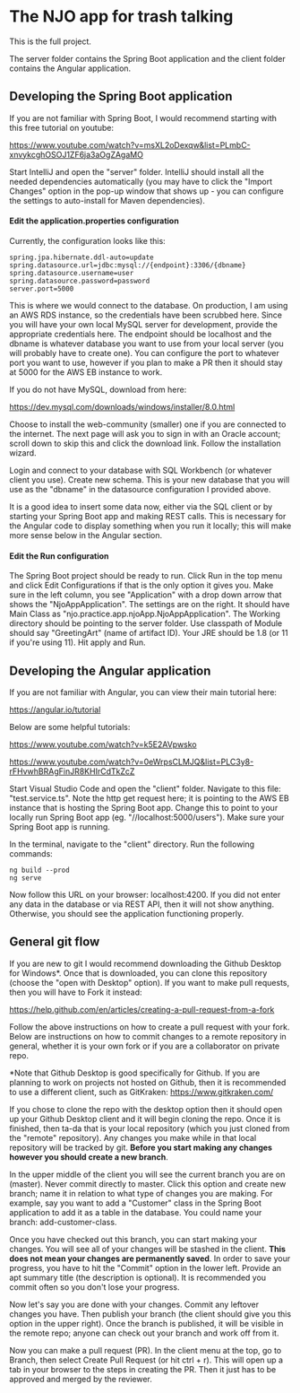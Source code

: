 # The NJO app for trash talking

This is the full project.

The server folder contains the Spring Boot application and the client folder contains the Angular application.

## Developing the Spring Boot application

If you are not familiar with Spring Boot, I would recommend starting with this free tutorial on youtube:

https://www.youtube.com/watch?v=msXL2oDexqw&list=PLmbC-xnvykcghOSOJ1ZF6ja3aOgZAgaMO

Start IntelliJ and open the "server" folder. IntelliJ should install all the needed dependencies automatically (you may have to click the "Import Changes" option in the pop-up window that shows up - you can configure the settings to auto-install for Maven dependencies). 

#### Edit the application.properties configuration

Currently, the configuration looks like this:

```
spring.jpa.hibernate.ddl-auto=update
spring.datasource.url=jdbc:mysql://{endpoint}:3306/{dbname}
spring.datasource.username=user
spring.datasource.password=password
server.port=5000
```

This is where we would connect to the database. On production, I am using an AWS RDS instance, so the credentials have been scrubbed here. Since you will have your own local MySQL server for development, provide the appropriate credentials here. The endpoint should be localhost and the dbname is whatever database you want to use from your local server (you will probably have to create one). You can configure the port to whatever port you want to use, however if you plan to make a PR then it should stay at 5000 for the AWS EB instance to work.

If you do not have MySQL, download from here:

https://dev.mysql.com/downloads/windows/installer/8.0.html

Choose to install the web-community (smaller) one if you are connected to the internet. The next page will ask you to sign in with an Oracle account; scroll down to skip this and click the download link. Follow the installation wizard.

Login and connect to your database with SQL Workbench (or whatever client you use). Create new schema. This is your new database that you will use as the "dbname" in the datasource configuration I provided above.

It is a good idea to insert some data now, either via the SQL client or by starting your Spring Boot app and making REST calls. This is necessary for the Angular code to display something when you run it locally; this will make more sense below in the Angular section.

#### Edit the Run configuration

The Spring Boot project should be ready to run. Click Run in the top menu and click Edit Configurations if that is the only option it gives you. Make sure in the left column, you see "Application" with a drop down arrow that shows the "NjoAppApplication". The settings are on the right. It should have Main Class as "njo.practice.app.njoApp.NjoAppApplication". The Working directory should be pointing to the server folder. Use classpath of Module should say "GreetingArt" (name of artifact ID). Your JRE should be 1.8 (or 11 if you're using 11). Hit apply and Run.

## Developing the Angular application

If you are not familiar with Angular, you can view their main tutorial here:

https://angular.io/tutorial

Below are some helpful tutorials:

https://www.youtube.com/watch?v=k5E2AVpwsko

https://www.youtube.com/watch?v=0eWrpsCLMJQ&list=PLC3y8-rFHvwhBRAgFinJR8KHIrCdTkZcZ

Start Visual Studio Code and open the "client" folder. Navigate to this file: "test.service.ts". Note the http get request here; it is pointing to the AWS EB instance that is hosting the Spring Boot app. Change this to point to your locally run Spring Boot app (eg. "//localhost:5000/users"). Make sure your Spring Boot app is running.

In the terminal, navigate to the "client" directory. Run the following commands:

```
ng build --prod
ng serve
```

Now follow this URL on your browser: localhost:4200. If you did not enter any data in the database or via REST API, then it will not show anything. Otherwise, you should see the application functioning properly.

## General git flow

If you are new to git I would recommend downloading the Github Desktop for Windows*. Once that is downloaded, you can clone this repository (choose the "open with Desktop" option). If you want to make pull requests, then you will have to Fork it instead:

https://help.github.com/en/articles/creating-a-pull-request-from-a-fork

Follow the above instructions on how to create a pull request with your fork. Below are instructions on how to commit changes to a remote repository in general, whether it is your own fork or if you are a collaborator on private repo.

*Note that Github Desktop is good specifically for Github. If you are planning to work on projects not hosted on Github, then it is recommended to use a different client, such as GitKraken: https://www.gitkraken.com/

If you chose to clone the repo with the desktop option then it should open up your Github Desktop client and it will begin cloning the repo. Once it is finished, then ta-da that is your local repository (which you just cloned from the "remote" repository). Any changes you make while in that local repository will be tracked by git. **Before you start making any changes however you should create a new branch**.

In the upper middle of the client you will see the current branch you are on (master). Never commit directly to master. Click this option and create new branch; name it in relation to what type of changes you are making. For example, say you want to add a "Customer" class in the Spring Boot application to add it as a table in the database. You could name your branch: add-customer-class.

Once you have checked out this branch, you can start making your changes. You will see all of your changes will be stashed in the client. **This does not mean your changes are permanently saved**. In order to save your progress, you have to hit the "Commit" option in the lower left. Provide an apt summary title (the description is optional). It is recommended you commit often so you don't lose your progress.

Now let's say you are done with your changes. Commit any leftover changes you have. Then publish your branch (the client should give you this option in the upper right). Once the branch is published, it will be visible in the remote repo; anyone can check out your branch and work off from it.

Now you can make a pull request (PR). In the client menu at the top, go to Branch, then select Create Pull Request (or hit ctrl + r). This will open up a tab in your browser to the steps in creating the PR. Then it just has to be approved and merged by the reviewer.

